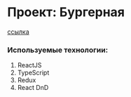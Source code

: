 # Проект: Бургерная

[ссылка](https://aleksandrdronov.github.io/react-burger/)

### Используемые технологии:
1. ReactJS
2. TypeScript
3. Redux
4. React DnD
